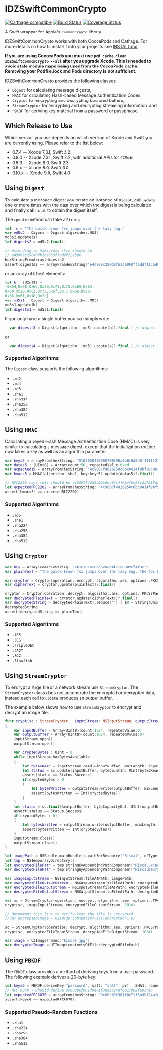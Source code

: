 # IDZSwiftCommonCrypto 
[![Carthage compatible](https://img.shields.io/badge/Carthage-compatible-4BC51D.svg?style=flat)](https://github.com/Carthage/Carthage) [![Build Status](https://travis-ci.org/iosdevzone/IDZSwiftCommonCrypto.svg?branch=master)](https://travis-ci.org/iosdevzone/IDZSwiftCommonCrypto) [![Coverage Status](https://coveralls.io/repos/iosdevzone/IDZSwiftCommonCrypto/badge.svg?branch=master&service=github)](https://coveralls.io/github/iosdevzone/IDZSwiftCommonCrypto?branch=master)


A Swift wrapper for Apple's `CommonCrypto` library.

IDZSwiftCommonCrypto works with both CocoaPods and Cathage. For more details on how to install it into your projects see [INSTALL.md](INSTALL.md)

**If you are using CococaPods you must use `pod cache clean IDZSwiftCommonCrypto --all` after you upgrade Xcode. This is needed to avoid stale module maps being used from the CocoaPods cache. Removing your Podfile.lock and Pods directory is not sufficient.**

IDZSwiftCommonCrypto provides the following classes:

* `Digest` for calculating message digests,
* `HMAC` for calculating Hash-based Message Authentication Codes,
* `Cryptor` for encrypting and decrypting bounded buffers,
* `StreamCryptor` for encrypting and decrypting streaming information, and
* `PBKDF` for deriving key material from a password or passphrase.

Which Release to Use
--------------------
Which version you use depends on which version of Xcode and Swift you are currently using. Please refer to the list below:

* 0.7.4 -- Xcode 7.3.1, Swift 2.2
* 0.8.0 -- Xcode 7.3.1, Swift 2.2, with additional APIs for `CCMode`
* 0.8.3 -- Xcode 8.0, Swift 2.3
* 0.9.x -- Xcode 8.0, Swift 3.0
* 0.10.x -- Xcode 9.0, Swift 4.0

Using `Digest`
--------------

To calculate a message digest you create an instance of `Digest`, call `update` one or more times with the data over which the digest is being calculated and finally call `final` to obtain the digest itself.

The `update` method can take a `String`
```swift
let  s = "The quick brown fox jumps over the lazy dog."
var md5s2 : Digest = Digest(algorithm:.MD5)
md5s2.update(s)
let digests2 = md5s2.final()

// According to Wikipedia this should be
// e4d909c290d0fb1ca068ffaddf22cbd0
hexStringFromArray(digests2)
assert(digests2 == arrayFromHexString("e4d909c290d0fb1ca068ffaddf22cbd0"))
```
or an array of `UInt8` elements:
```swift
let b : [UInt8] = 
[0x54,0x68,0x65,0x20,0x71,0x75,0x69,0x63,
0x6b,0x20,0x62,0x72,0x6f,0x77,0x6e,0x20,
0x66,0x6f,0x78,0x2e]
var md5s1 : Digest = Digest(algorithm:.MD5)
md5s1.update(b)
let digests1 = md5s1.final()
```

If you only have a single buffer you can simply write
```swift
  var digests3 = Digest(algorithm: .md5).update(b)?.final() // digest is of type [UInt8]?
```
or 
```swift
  var digests4 = Digest(algorithm: .md5).update(s)?.final() // digest is of type [UInt8]?
```

### Supported Algorithms
The `Digest` class supports the following algorithms:

* `.md2` 
* `.md4` 
* `.md5` 
* `.sha1` 
* `.sha224` 
* `.sha256`
* `.sha384`
* `.sha512`

Using `HMAC`
------------

Calculating a keyed-Hash Message Authentication Code (HMAC) is very similar to calculating a message digest, except that the initialization routine now takes a key as well as an algorithm parameter.

```swift
var keys5 = arrayFrom(hexString: "0102030405060708090a0b0c0d0e0f10111213141516171819")
var datas5 : [UInt8] = Array(count:50, repeatedValue:0xcd)
var expecteds5 = arrayFrom(hexString: "4c9007f4026250c6bc8414f9bf50c86c2d7235da")
var hmacs5 = HMAC(algorithm:.sha1, key:keys5).update(datas5)?.final()

// RFC2202 says this should be 4c9007f4026250c6bc8414f9bf50c86c2d7235da
let expectedRFC2202 = arrayFrom(hexString: "4c9007f4026250c6bc8414f9bf50c86c2d7235da")
assert(hmacs5! == expectedRFC2202)
```
### Supported Algorithms
* `.md5`
* `.sha1`
* `.sha224`
* `.sha256`
* `.sha384`
* `.sha512`

## Using `Cryptor`

```swift
var key = arrayFrom(hexString: "2b7e151628aed2a6abf7158809cf4f3c")
var plainText = "The quick brown fox jumps over the lazy dog. The fox has more or less had it at this point."

var cryptor = Cryptor(operation:.encrypt, algorithm:.aes, options:.PKCS7Padding, key:key, iv:Array<UInt8>())
var cipherText = cryptor.update(plainText)?.final()

cryptor = Cryptor(operation:.decrypt, algorithm:.aes, options:.PKCS7Padding, key:key, iv:Array<UInt8>())
var decryptedPlainText = cryptor.update(cipherText!)?.final()
var decryptedString = decryptedPlainText!.reduce("") { $0 + String(UnicodeScalar($1)) }
decryptedString
assert(decryptedString == plainText)
```

### Supported Algorithms
* `.AES`
* `.DES` 
* `.TripleDES` 
* `.CAST` 
* `.RC2` 
* `.Blowfish`

## Using `StreamCryptor`

To encrypt a large file or a network stream use `StreamCryptor`. The `StreamCryptor` class does not accumulate the encrypted or decrypted data, instead each call to `update` produces an output buffer. 

The example below shows how to use `StreamCryptor` to encrypt and decrypt an image file.
```swift
func crypt(sc : StreamCryptor,  inputStream: NSInputStream, outputStream: NSOutputStream, bufferSize: Int)
{
    var inputBuffer = Array<UInt8>(count:1024, repeatedValue:0)
    var outputBuffer = Array<UInt8>(count:1024, repeatedValue:0)
    inputStream.open()
    outputStream.open()

    var cryptedBytes : UInt = 0    
    while inputStream.hasBytesAvailable
    {
        let bytesRead = inputStream.read(&inputBuffer, maxLength: inputBuffer.count)
        let status = sc.update(inputBuffer, byteCountIn: UInt(bytesRead), bufferOut: &outputBuffer, byteCapacityOut: UInt(outputBuffer.count), byteCountOut: &cryptedBytes)
        assert(status == Status.Success)
        if(cryptedBytes > 0)
        {
            let bytesWritten = outputStream.write(outputBuffer, maxLength: Int(cryptedBytes))
            assert(bytesWritten == Int(cryptedBytes))
        }
    }
    let status = sc.final(&outputBuffer, byteCapacityOut: UInt(outputBuffer.count), byteCountOut: &cryptedBytes)    
    assert(status == Status.Success)
    if(cryptedBytes > 0)
    {
        let bytesWritten = outputStream.write(outputBuffer, maxLength: Int(cryptedBytes))
        assert(bytesWritten == Int(cryptedBytes))
    }
    inputStream.close()
    outputStream.close()
}

let imagePath = NSBundle.mainBundle().pathForResource("Riscal", ofType:"jpg")!
let tmp = NSTemporaryDirectory()
let encryptedFilePath = tmp.stringByAppendingPathComponent("Riscal.xjpgx")
var decryptedFilePath = tmp.stringByAppendingPathComponent("RiscalDecrypted.jpg")

var imageInputStream = NSInputStream(fileAtPath: imagePath)
var encryptedFileOutputStream = NSOutputStream(toFileAtPath: encryptedFilePath, append:false)
var encryptedFileInputStream = NSInputStream(fileAtPath: encryptedFilePath)
var decryptedFileOutputStream = NSOutputStream(toFileAtPath: decryptedFilePath, append:false)

var sc = StreamCryptor(operation:.encrypt, algorithm:.aes, options:.PKCS7Padding, key:key, iv:Array<UInt8>())
crypt(sc, imageInputStream, encryptedFileOutputStream, 1024)

// Uncomment this line to verify that the file is encrypted
//var encryptedImage = UIImage(contentsOfFile:encryptedFile)

sc = StreamCryptor(operation:.decrypt, algorithm:.aes, options:.PKCS7Padding, key:key, iv:Array<UInt8>())
crypt(sc, encryptedFileInputStream, decryptedFileOutputStream, 1024)

var image = UIImage(named:"Riscal.jpg")
var decryptedImage = UIImage(contentsOfFile:decryptedFilePath)
```

## Using `PBKDF` 

The `PBKDF` class provides a method of deriving keys from a user password. 
The following example derives a 20-byte key:

```swift
let keys6 = PBKDF.deriveKey("password", salt: "salt", prf: .SHA1, rounds: 1, derivedKeyLength: 20)
// RFC 6070 - Should derive 0c60c80f961f0e71f3a9b524af6012062fe037a6
let expectedRFC6070 = arrayFrom(hexString: "0c60c80f961f0e71f3a9b524af6012062fe037a6")
assert(keys6 == expectedRFC6070)
```
### Supported Pseudo-Random Functions
* `.sha1`
* `.sha224` 
* `.sha256` 
* `.sha384` 
* `.sha512`


